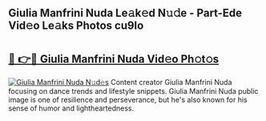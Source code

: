 ## Giulia Manfrini Nuda Le𝚊k𝚎d N𝚞𝚍e - Part-Ede Vid𝚎o Le𝚊ks Photos cu9Io

# <h2><a href="http://fbdtma.evod.top/?m=Giulia+Manfrini+Nuda">🔗 👉🔴 Giulia Manfrini Nuda Vid𝚎o Ph𝚘t𝚘s</a></h2>

[![Giulia Manfrini Nuda N𝚞d𝚎s](https://i.imgur.com/8V9OHl7.gif)](http://fbdtma.evod.top/?m=Giulia+Manfrini+Nuda)
Content creator Giulia Manfrini Nuda focusing on dance trends and lifestyle snippets. Giulia Manfrini Nuda public image is one of resilience and perseverance, but he's also known for his sense of humor and lightheartedness. 
